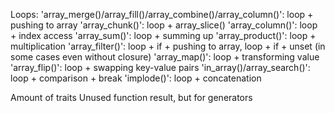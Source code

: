 Loops:
    'array_merge()/array_fill()/array_combine()/array_column()': loop + pushing to array
    'array_chunk()':                                             loop + array_slice()
    'array_column()':                                            loop + index access
    'array_sum()':                                               loop + summing up
    'array_product()':                                           loop + multiplication
    'array_filter()':                                            loop + if + pushing to array, loop + if + unset (in some cases even without closure)
    'array_map()':                                               loop + transforming value
    'array_flip()':                                              loop + swapping key-value pairs
    'in_array()/array_search()':                                 loop + comparison + break
    'implode()':                                                 loop + concatenation

Amount of traits
Unused function result, but for generators